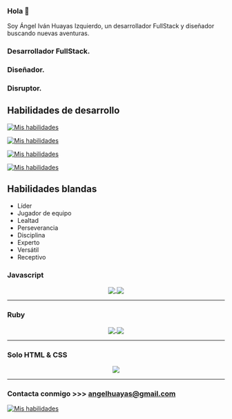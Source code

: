 ### Hola 👋
Soy Ángel Iván Huayas Izquierdo, un desarrollador FullStack y diseñador buscando nuevas aventuras.

### Desarrollador FullStack.
### Diseñador.
### Disruptor.

## Habilidades de desarrollo
[![Mis habilidades](https://skillicons.dev/icons?i=js,ts,react,next)](https://skillicons.dev)

[![Mis habilidades](https://skillicons.dev/icons?i=ruby,rails,postgres)](https://skillicons.dev)  

[![Mis habilidades](https://skillicons.dev/icons?i=html,css,sass,bootstrap,tailwind)](https://skillicons.dev)  

[![Mis habilidades](https://skillicons.dev/icons?i=git,github,linux,bash)](https://skillicons.dev)  

## Habilidades blandas

- Líder
- Jugador de equipo
- Lealtad
- Perseverancia
- Disciplina
- Experto
- Versátil
- Receptivo


### Javascript
<div align="center">
<a href="https://github.com/angelivan44/proyecto1">
  <img align="center" src="https://github-readme-stats.vercel.app/api/pin/?username=angelivan44&repo=servipy_page" />
</a>
 <a href="https://github.com/angelivan44/proyecto2">
  <img align="center" src="https://github-readme-stats.vercel.app/api/pin/?username=angelivan44&repo=fitgym-landingpage" />
</a>

</div>

---

### Ruby
<div align="center">
<a href="https://github.com/angelivan44/proyecto3">
  <img align="center" src="https://github-readme-stats.vercel.app/api/pin/?username=angelivan44&repo=we-travel-backend" />
</a>
<a href="https://github.com/angelivan44/proyecto4">
  <img align="center" src="https://github-readme-stats.vercel.app/api/pin/?username=angelivan44&repo=BabyStore-Api" />
</a>
</div>

---

### Solo HTML & CSS
<div align="center">
<a href="https://github.com/angelivan44/proyecto5">
  <img align="center" src="https://github-readme-stats.vercel.app/api/pin/?username=angelivan44&repo=bsale_front" />
</a>
</div>

---

### Contacta conmigo >>> angelhuayas@gmail.com
[![Mis habilidades](https://skillicons.dev/icons?i=linkedin)]([/](https://www.linkedin.com/in/%C3%A1ngel-ivan-huayas-izquierdo/)https://www.linkedin.com/in/%C3%A1ngel-ivan-huayas-izquierdo/)   
